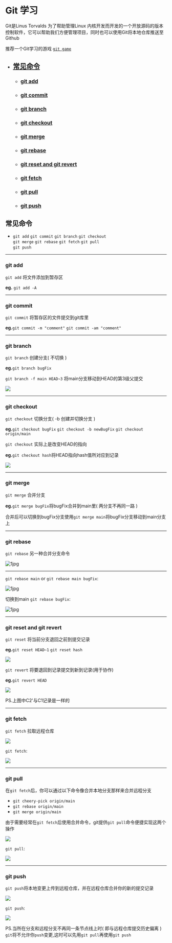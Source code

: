 # Git 学习 
Git是Linus Torvalds 为了帮助管理Linux 内核开发而开发的一个开放源码的版本控制软件，它可以帮助我们方便管理项目，同时也可以使用Git将本地仓库推送至Github

推荐一个Git学习的游戏 [`git game`](https://learngitbranching.js.org/?locale=zh_CN)

* ## [常见命令](#常见命令)
  - ### [git add](#git-add)
  - ### [git commit](#git-commit)
  - ### [git branch](#git-branch)
  - ### [git checkout](#git-checkout)
  - ### [git merge](#git-merge)
  - ### [git rebase](#git-rebase)
  - ### [git reset and git revert](#git-reset-and-git-revert)
  - ### [git fetch](#git-fetch)
  - ### [git pull](#git-pull)
  - ### [git push](#git-push)


## 常见命令
- `git add`
 `git commit`
 `git branch`
 `git checkout`  
 `git merge`
 `git rebase`
 `git fetch`
 `git pull`  
 `git push`

---

### git add
`git add` 将文件添加到暂存区

**eg.** `git add -A`

---

### git commit
`git commit` 将暂存区的文件提交到git库里

**eg.**`git commit -m "comment"` `git commit -am "comment"`

---

### git branch
`git branch` 创建分支( 不切换 )

**eg.**`git branch bugFix`

`git branch -f main HEAD~3` 将main分支移动到HEAD的第3级父提交

![](https://github.com/KiteChin/Photo-cloud/raw/master/git_learn/screenshot-2021-09-17%2016:12:10.jpg)

---

### git checkout 
`git checkout` 切换分支( -b 创建并切换分支 )

**eg.**`git checkout bugFix` `git checkout -b newBugFix` `git checkout origin/main`

`git checkout` 实际上是改变HEAD的指向

**eg.**`git checkout hash`将HEAD指向hash值所对应到记录

![](https://github.com/KiteChin/Photo-cloud/raw/master/git_learn/screenshot-2021-09-17%2016:02:59.png)

---

### git merge
`git merge` 合并分支

**eg.**`git merge bugFix`将bugFix合并到main里( 两分支不再同一路 )

合并后可以切换到bugFix分支使用`git merge main`将bugFix分支移动到main分支上

---

### git rebase
`git rebase` 另一种合并分支命令

![1jpg](https://github.com/KiteChin/Photo-cloud/raw/master/git_learn/screenshot-2021-09-17%2013:55:03.png)

---

`git rebase main` or `git rebase main bugFix`:

![1jpg](https://github.com/KiteChin/Photo-cloud/raw/master/git_learn/screenshot-2021-09-17%2013:55:20.png)

切换到main `git rebase bugFix`:

![1jpg](https://github.com/KiteChin/Photo-cloud/raw/master/git_learn/screenshot-2021-09-17%2013:55:40.png)

---

### git reset and git revert
`git reset` 将当前分支退回之前到提交记录

**eg.**`git reset HEAD~1` `git reset hash`

![](https://github.com/KiteChin/Photo-cloud/raw/master/git_learn/screenshot-2021-09-17%2016:25:37.jpg)

`git revert` 将要退回到记录提交到新到记录(用于协作)

**eg.**`git revert HEAD`

![](https://github.com/KiteChin/Photo-cloud/raw/master/git_learn/screenshot-2021-09-17%2016:27:04.jpg)

PS.上图中C2'与C1记录是一样的

---

### git fetch
`git fetch` 拉取远程仓库

![](https://github.com/KiteChin/Photo-cloud/raw/master/git_learn/screenshot-2021-09-17%2016:54:47.jpg)

`git fetch`:

![](https://github.com/KiteChin/Photo-cloud/raw/master/git_learn/screenshot-2021-09-17%2016:54:58.jpg)

---

### git pull
在`git fetch`后，你可以通过以下命令像合并本地分支那样来合并远程分支  

- `git cheery-pick origin/main`
- `git rebase origin/main`
- `git merge origin/main`

由于需要经常在`git fetch`后使用合并命令，git提供`git pull`命令便捷实现这两个操作  

![](https://github.com/KiteChin/Photo-cloud/raw/master/git_learn/screenshot-2021-09-17%2017:15:30.jpg)

`git pull`:

![](https://github.com/KiteChin/Photo-cloud/raw/master/git_learn/screenshot-2021-09-17%2017:15:44.jpg)

---

### git push
`git push`将本地变更上传到远程仓库，并在远程仓库合并你的新的提交记录

![](https://github.com/KiteChin/Photo-cloud/raw/master/git_learn/screenshot-2021-09-17%2017:45:21.jpg)

`git push`:

![](https://github.com/KiteChin/Photo-cloud/raw/master/git_learn/screenshot-2021-09-17%2017:45:31.jpg)

PS.当所在分支和远程分支不再同一条节点线上时( 即与远程仓库提交历史偏离 ) `git`将不允许你`push`变更,这时可以先用`git pull`再使用`git push`







